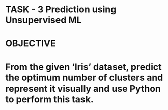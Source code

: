 # TASK - 3 Prediction using Unsupervised ML
# OBJECTIVE
# From the given ‘Iris’ dataset, predict the optimum number of clusters and represent it visually and use Python to perform this task.

